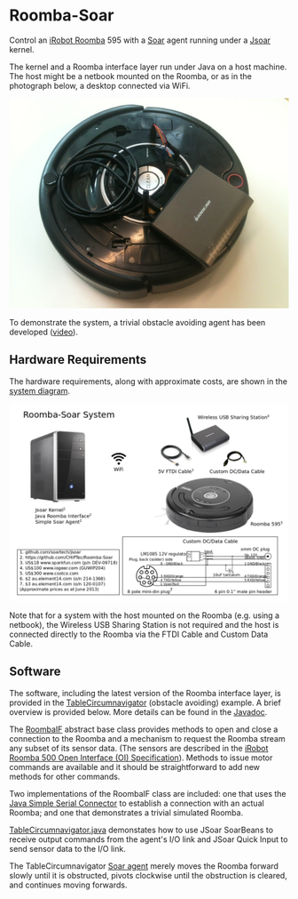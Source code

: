 Roomba-Soar
===========

Control an [iRobot Roomba](http://www.irobot.com) 595 with a
[Soar](http://sitemaker.umich.edu/soar/home) agent running under a
[Jsoar](https://github.com/soartech/jsoar) kernel.

The kernel and a Roomba interface layer run under Java on a host
machine. The host might be a netbook mounted on the Roomba, or as in
the photograph below, a desktop connected via WiFi.

![](www/media/RoombaSoar.jpg)

To demonstrate the system, a trivial obstacle avoiding agent has been
developed ([video](http://youtu.be/_xIfJ1AbCM4)).

Hardware Requirements
---------------------

The hardware requirements, along with approximate costs, are shown in
the [system diagram](www/media/Roomba-SoarSystemDiagram.pdf).

![](www/media/Roomba-SoarSystemDiagram.png)

Note that for a system with the host mounted on the Roomba (e.g. using
a netbook), the Wireless USB Sharing Station is not required and the
host is connected directly to the Roomba via the FTDI Cable and Custom
Data Cable.

Software
--------

The software, including the latest version of the Roomba interface
layer, is provided in the [TableCircumnavigator](TableCircumnavigator)
(obstacle avoiding) example. A brief overview is provided below. More details can be found in the [Javadoc](http://github.com/CHiPTec/Roomba-Soar/TableCircumnavigator/dist/javadoc/).

The [RoombaIF](TableCircumnavigator/dist/javadoc/roombaif/package-summary.html)
abstract base class provides methods to open and close a connection to
the Roomba and a mechanism to request the Roomba stream any subset of
its sensor data. (The sensors are described in the
[iRobot Roomba 500 Open Interface (OI) Specification](www/iRobot_Roomba_500_Open_Interface_Spec.pdf)). Methods
to issue motor commands are available and it should be straightforward
to add new methods for other commands.

Two implementations of the RoombaIF class are included: one that uses
the
[Java Simple Serial Connector](https://github.com/scream3r/java-simple-serial-connector)
to establish a connection with an actual Roomba; and one that
demonstrates a trivial simulated Roomba.

[TableCircumnavigator.java](TableCircumnavigator/src/tablecircumnavigator/TableCircumnavigator.java)
demonstates how to use JSoar SoarBeans to receive output commands from
the agent's I/O link and JSoar Quick Input to send sensor data to the
I/O link.

The TableCircumnavigator
[Soar agent](TableCircumnavigator/soar/table-circumnavigator.soar)
merely moves the Roomba forward slowly until it is obstructed, pivots
clockwise until the obstruction is cleared, and continues moving
forwards.
 
